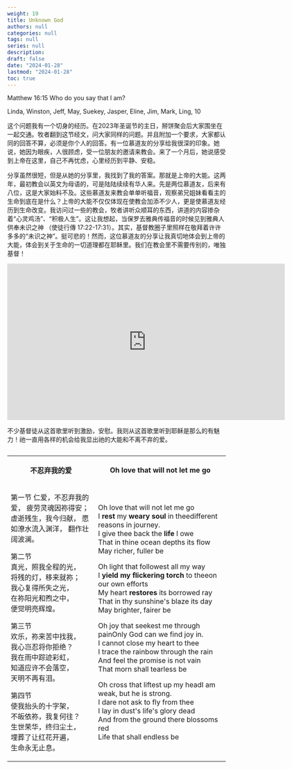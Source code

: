 ```yaml
---
weight: 19
title: Unknown God
authors: null
categories: null
tags: null
series: null
description: 
draft: false
date: "2024-01-28"
lastmod: "2024-01-28"
toc: true
---
```


<!--more-->

Matthew 16:15 Who do you say that I am?

Linda, Winston, Jeff, May, Suekey, Jasper, Eline, Jim, Mark, Ling, 10

这个问题我有一个切身的经历。在2023年圣诞节的主日，掰饼聚会后大家围坐在一起交通。牧者翻到这节经文，问大家同样的问题。并且附加一个要求，大家都认同的回答不算，必须是你个人的回答。有一位慕道友的分享给我很深的印象。她说，她因为眼疾，人很顾虑，受一位朋友的邀请来教会。来了一个月后，她说感受到上帝在这里，自己不再忧虑，心里经历到平静、安稳。

分享虽然很短，但是从她的分享里，我找到了我的答案。那就是上帝的大能。这两年，最初教会以英文为母语的，可是陆陆续续有华人来。先是两位慕道友，后来有八位，这是大家始料不及。这些慕道友来教会单单听福音，观察弟兄姐妹看看主的生命到底在是什么？上帝的大能不仅仅体现在使教会加添不少人，更是使慕道友经历到生命改变。我访问过一些的教会，牧者讲听众顺耳的东西，讲道的内容掺杂着“心灵鸡汤”、“积极人生”。这让我想起，当保罗去雅典传福音的时候见到雅典人供奉未识之神 （使徒行傳 17:22-17:31）。其实，基督教圈子里照样在敬拜着许许多多的“未识之神”。挺可悲的！然而，这位慕道友的分享让我真切地体会到上帝的大能，体会到关于生命的一切道理都在耶稣里。我们在教会里不需要传别的，唯独基督！

<iframe width="640" height="360" src="https://www.youtube.com/embed/-MrcSKkqVUs?list=RD-MrcSKkqVUs" title="不忍弃我的爱 / O Love That Wilt Not Let Me Go" frameborder="0" allow="accelerometer; autoplay; clipboard-write; encrypted-media; gyroscope; picture-in-picture; web-share" allowfullscreen></iframe>

不少基督徒从这首歌里听到激励，安慰。我则从这首歌里听到耶稣是那么的有魅力！祂一直用各样的机会给我显出祂的大能和不离不弃的爱。

<table >
<caption style="text-align:left", align = "top"><b></b></caption>
<colgroup><col style="width: 40%" /><col style="width: 60%" />
</colgroup>
  <tr>
    <th><p>
不忍弃我的爱    
      </p></th>
    <th><p>
Oh love that will not let me go
      </p></th>
  </tr>
  <tr>
    <td><p>
第一节  
仁爱，不忍弃我的爱，  
疲劳灵魂因祢得安；  
虚逝残生，我今归献，  
愿如潦水流入渊洋，  
翻作壮阔波澜。  

第二节  
真光，照我全程的光，  
将残的灯，移来就祢；  
我心复得所失之光，  
在祢阳光和煦之中，  
便觉明亮辉煌。  

第三节  
欢乐，祢来苦中找我，  
我心岂忍将你拒绝？  
我在雨中踪迹彩虹，  
知道应许不会落空，  
天明不再有泪。  

第四节  
使我抬头的十字架，  
不皈依祢，我复何往？  
生世荣华，终归尘土，  
埋葬了让红花开遍，  
生命永无止息。  
      </p></td>
    <td><p>
Oh love that will not let me go  
I <b>rest</b> my <b>weary soul</b> in thee<label for="weary" class="margin-toggle sidenote-number"></label><span class="sidenote">different reasons in journey.</span>    
I give thee back the <b>life</b> I owe    
That in thine ocean depths its flow    
May richer, fuller be   

Oh light that followest all my way  
I <b>yield</b> <b>my flickering torch</b> to thee<label for="flickering" class="margin-toggle sidenote-number"></label><span class="sidenote">on our own efforts</span>  
My heart <b>restores</b> its borrowed ray  
That in thy sunshine's blaze its day  
May brighter, fairer be  

Oh joy that seekest me through pain<label for="joy" class="margin-toggle sidenote-number"></label><span class="sidenote">Only God can we find joy in.</span>  
I cannot close my heart to thee  
I trace the rainbow through the rain  
And feel the promise is not vain  
That morn shall tearless be  

Oh cross that liftest up my head<label for="lift-up" class="margin-toggle sidenote-number"></label><span class="sidenote">I am weak, but he is strong.</span>  
I dare not ask to fly from thee  
I lay in dust's life's glory dead  
And from the ground there blossoms red  
Life that shall endless be
  </p></td>
  </tr>
</table>  
